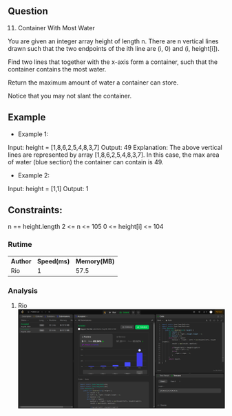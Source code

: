 ## Question

11. Container With Most Water

You are given an integer array height of length n. There are n vertical lines drawn such that the two endpoints of the ith line are (i, 0) and (i, height[i]).

Find two lines that together with the x-axis form a container, such that the container contains the most water.

Return the maximum amount of water a container can store.

Notice that you may not slant the container.

## Example

- Example 1:

Input: height = [1,8,6,2,5,4,8,3,7]
Output: 49
Explanation: The above vertical lines are represented by array [1,8,6,2,5,4,8,3,7]. In this case, the max area of water (blue section) the container can contain is 49.


- Example 2:

Input: height = [1,1]
Output: 1


## Constraints:

n == height.length
2 <= n <= 105
0 <= height[i] <= 104

### Rutime

<table>
  <tr>
    <th>Author</th>
    <th>Speed(ms)</th>
    <th>Memory(MB)</th>
  </tr>
  <tr>
    <td>Rio</td>
    <td>1</td >
    <td>57.5</td>
  </tr>
</table>

### Analysis

1. Rio
   ![im](img/rio.png)
